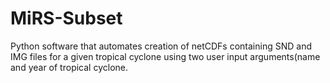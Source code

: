 # MiRS-Subset

Python software that automates creation of netCDFs containing SND and IMG files for a given tropical cyclone using two user input arguments(name and year of tropical cyclone.
